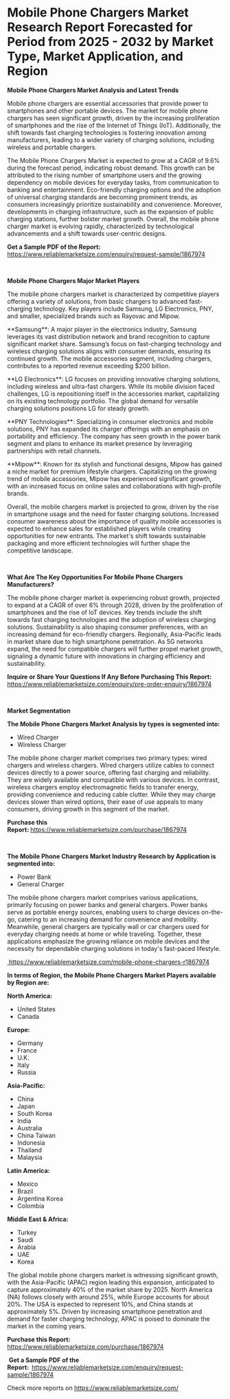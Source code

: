 <p><h1>Mobile Phone Chargers Market Research Report Forecasted for Period from 2025 -  2032 by Market Type, Market Application, and Region</h1></p><p><strong>Mobile Phone Chargers Market Analysis and Latest Trends</strong></p>
<p><p>Mobile phone chargers are essential accessories that provide power to smartphones and other portable devices. The market for mobile phone chargers has seen significant growth, driven by the increasing proliferation of smartphones and the rise of the Internet of Things (IoT). Additionally, the shift towards fast charging technologies is fostering innovation among manufacturers, leading to a wider variety of charging solutions, including wireless and portable chargers.</p><p>The Mobile Phone Chargers Market is expected to grow at a CAGR of 9.6% during the forecast period, indicating robust demand. This growth can be attributed to the rising number of smartphone users and the growing dependency on mobile devices for everyday tasks, from communication to banking and entertainment. Eco-friendly charging options and the adoption of universal charging standards are becoming prominent trends, as consumers increasingly prioritize sustainability and convenience. Moreover, developments in charging infrastructure, such as the expansion of public charging stations, further bolster market growth. Overall, the mobile phone charger market is evolving rapidly, characterized by technological advancements and a shift towards user-centric designs.</p></p>
<p><strong>Get a Sample PDF of the Report:&nbsp;</strong> <a href="https://www.reliablemarketsize.com/enquiry/request-sample/1867974?utm_campaign=1884&utm_medium=2&utm_source=Github&utm_content=ia&utm_term=07022025&utm_id=mobile-phone-chargers">https://www.reliablemarketsize.com/enquiry/request-sample/1867974</a></p>
<p>&nbsp;</p>
<p><strong>Mobile Phone Chargers Major Market Players</strong></p>
<p><p>The mobile phone chargers market is characterized by competitive players offering a variety of solutions, from basic chargers to advanced fast-charging technology. Key players include Samsung, LG Electronics, PNY, and smaller, specialized brands such as Rayovac and Mipow.</p><p>**Samsung**: A major player in the electronics industry, Samsung leverages its vast distribution network and brand recognition to capture significant market share. Samsung’s focus on fast-charging technology and wireless charging solutions aligns with consumer demands, ensuring its continued growth. The mobile accessories segment, including chargers, contributes to a reported revenue exceeding $200 billion.</p><p>**LG Electronics**: LG focuses on providing innovative charging solutions, including wireless and ultra-fast chargers. While its mobile division faced challenges, LG is repositioning itself in the accessories market, capitalizing on its existing technology portfolio. The global demand for versatile charging solutions positions LG for steady growth.</p><p>**PNY Technologies**: Specializing in consumer electronics and mobile solutions, PNY has expanded its charger offerings with an emphasis on portability and efficiency. The company has seen growth in the power bank segment and plans to enhance its market presence by leveraging partnerships with retail channels.</p><p>**Mipow**: Known for its stylish and functional designs, Mipow has gained a niche market for premium lifestyle chargers. Capitalizing on the growing trend of mobile accessories, Mipow has experienced significant growth, with an increased focus on online sales and collaborations with high-profile brands.</p><p>Overall, the mobile chargers market is projected to grow, driven by the rise in smartphone usage and the need for faster charging solutions. Increased consumer awareness about the importance of quality mobile accessories is expected to enhance sales for established players while creating opportunities for new entrants. The market's shift towards sustainable packaging and more efficient technologies will further shape the competitive landscape.</p></p>
<p>&nbsp;</p>
<p><strong>What Are The Key Opportunities For Mobile Phone Chargers Manufacturers?</strong></p>
<p><p>The mobile phone charger market is experiencing robust growth, projected to expand at a CAGR of over 6% through 2028, driven by the proliferation of smartphones and the rise of IoT devices. Key trends include the shift towards fast charging technologies and the adoption of wireless charging solutions. Sustainability is also shaping consumer preferences, with an increasing demand for eco-friendly chargers. Regionally, Asia-Pacific leads in market share due to high smartphone penetration. As 5G networks expand, the need for compatible chargers will further propel market growth, signaling a dynamic future with innovations in charging efficiency and sustainability.</p></p>
<p><strong>Inquire or Share Your Questions If Any Before Purchasing This Report:</strong> <a href="https://www.reliablemarketsize.com/enquiry/pre-order-enquiry/1867974?utm_campaign=1884&utm_medium=2&utm_source=Github&utm_content=ia&utm_term=07022025&utm_id=mobile-phone-chargers">https://www.reliablemarketsize.com/enquiry/pre-order-enquiry/1867974</a></p>
<p>&nbsp;</p>
<p><strong>Market Segmentation</strong></p>
<p><strong>The Mobile Phone Chargers Market Analysis by types is segmented into:</strong></p>
<p><ul><li>Wired Charger</li><li>Wireless Charger</li></ul></p>
<p><p>The mobile phone charger market comprises two primary types: wired chargers and wireless chargers. Wired chargers utilize cables to connect devices directly to a power source, offering fast charging and reliability. They are widely available and compatible with various devices. In contrast, wireless chargers employ electromagnetic fields to transfer energy, providing convenience and reducing cable clutter. While they may charge devices slower than wired options, their ease of use appeals to many consumers, driving growth in this segment of the market.</p></p>
<p><strong>Purchase this Report:&nbsp;</strong><a href="https://www.reliablemarketsize.com/purchase/1867974?utm_campaign=1884&utm_medium=2&utm_source=Github&utm_content=ia&utm_term=07022025&utm_id=mobile-phone-chargers">https://www.reliablemarketsize.com/purchase/1867974</a></p>
<p>&nbsp;</p>
<p><strong>The Mobile Phone Chargers Market Industry Research by Application is segmented into:</strong></p>
<p><ul><li>Power Bank</li><li>General Charger</li></ul></p>
<p><p>The mobile phone chargers market comprises various applications, primarily focusing on power banks and general chargers. Power banks serve as portable energy sources, enabling users to charge devices on-the-go, catering to an increasing demand for convenience and mobility. Meanwhile, general chargers are typically wall or car chargers used for everyday charging needs at home or while traveling. Together, these applications emphasize the growing reliance on mobile devices and the necessity for dependable charging solutions in today's fast-paced lifestyle.</p></p>
<p><a href="https://www.reliablemarketsize.com/mobile-phone-chargers-r1867974?utm_campaign=1884&utm_medium=2&utm_source=Github&utm_content=ia&utm_term=07022025&utm_id=mobile-phone-chargers">&nbsp;https://www.reliablemarketsize.com/mobile-phone-chargers-r1867974</a></p>
<p><strong>In terms of Region, the Mobile Phone Chargers Market Players available by Region are:</strong></p>
<p>
    <p> <strong> North America: </strong>
        <ul>
            <li>United States</li>
            <li>Canada</li>
        </ul>
        </p> 
    <p> <strong> Europe: </strong>
        <ul>
            <li>Germany</li>
            <li>France</li>
            <li>U.K.</li>
            <li>Italy</li>
            <li>Russia</li>
        </ul>
        </p> 
    <p> <strong> Asia-Pacific: </strong>
        <ul>
            <li>China</li>
            <li>Japan</li>
            <li>South Korea</li>
            <li>India</li>
            <li>Australia</li>
            <li>China Taiwan</li>
            <li>Indonesia</li>
            <li>Thailand</li>
            <li>Malaysia</li>
        </ul>
        </p> 
    <p> <strong> Latin America: </strong>
        <ul>
            <li>Mexico</li>
            <li>Brazil</li>
            <li>Argentina Korea</li>
            <li>Colombia</li>
        </ul>
        </p> 
    <p> <strong> Middle East & Africa: </strong>
        <ul>
            <li>Turkey</li>
            <li>Saudi</li>
            <li>Arabia</li>
            <li>UAE</li>
            <li>Korea</li>
        </ul>
    </p>
    </p>
<p><p>The global mobile phone chargers market is witnessing significant growth, with the Asia-Pacific (APAC) region leading this expansion, anticipated to capture approximately 40% of the market share by 2025. North America (NA) follows closely with around 25%, while Europe accounts for about 20%. The USA is expected to represent 10%, and China stands at approximately 5%. Driven by increasing smartphone penetration and demand for faster charging technology, APAC is poised to dominate the market in the coming years.</p></p>
<p><strong>Purchase this Report: </strong><a href="https://www.reliablemarketsize.com/purchase/1867974?utm_campaign=1884&utm_medium=2&utm_source=Github&utm_content=ia&utm_term=07022025&utm_id=mobile-phone-chargers">https://www.reliablemarketsize.com/purchase/1867974</a></p>
<p>&nbsp;<strong>Get a Sample PDF of the Report:&nbsp;&nbsp;</strong><a href="https://www.reliablemarketsize.com/enquiry/request-sample/1867974?utm_campaign=1884&utm_medium=2&utm_source=Github&utm_content=ia&utm_term=07022025&utm_id=mobile-phone-chargers">https://www.reliablemarketsize.com/enquiry/request-sample/1867974</a></p>
<p><strong></strong></p>
<p>Check more reports on <a href="https://www.reliablemarketsize.com/?utm_campaign=1884&utm_medium=2&utm_source=Github&utm_content=ia&utm_term=07022025&utm_id=mobile-phone-chargers">https://www.reliablemarketsize.com/</a></p>